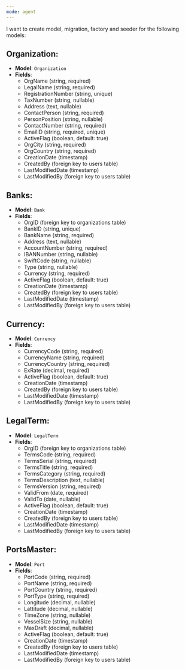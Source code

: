 ```yaml
---
mode: agent
---
```

I want to create model, migration, factory and seeder for the following models:

## Organization:
- **Model**: `Organization`
- **Fields**:
  - OrgName (string, required)
  - LegalName (string, required)
  - RegistrationNumber (string, unique)
  - TaxNumber (string, nullable)
  - Address (text, nullable)
  - ContactPerson (string, required)
  - PersonPosition (string, nullable)
  - ContactNumber (string, required)
  - EmailID (string, required, unique)
  - ActiveFlag (boolean, default: true)
  - OrgCity (string, required)
  - OrgCountry (string, required)
  - CreationDate (timestamp)
  - CreatedBy (foreign key to users table)
  - LastModifiedDate (timestamp)
  - LastModifiedBy (foreign key to users table)

## Banks:
- **Model**: `Bank`
- **Fields**:
  - OrgID (foreign key to organizations table)
  - BankID (string, unique)
  - BankName (string, required)
  - Address (text, nullable)
  - AccountNumber (string, required)
  - IBANNumber (string, nullable)
  - SwiftCode (string, nullable)
  - Type (string, nullable)
  - Currency (string, required)
  - ActiveFlag (boolean, default: true)
  - CreationDate (timestamp)
  - CreatedBy (foreign key to users table)
  - LastModifiedDate (timestamp)
  - LastModifiedBy (foreign key to users table)

## Currency:
- **Model**: `Currency`
- **Fields**:
  - CurrencyCode (string, required)
  - CurrencyName (string, required)
  - CurrencyCountry (string, required)
  - ExRate (decimal, required)
  - ActiveFlag (boolean, default: true)
  - CreationDate (timestamp)
  - CreatedBy (foreign key to users table)
  - LastModifiedDate (timestamp)
  - LastModifiedBy (foreign key to users table)

## LegalTerm:
- **Model**: `LegalTerm`
- **Fields**:
  - OrgID (foreign key to organizations table)
  - TermsCode (string, required)
  - TermsSerial (string, required)
  - TermsTitle (string, required)
  - TermsCategory (string, required)
  - TermsDescription (text, nullable)
  - TermsVersion (string, required)
  - ValidFrom (date, required)
  - ValidTo (date, nullable)
  - ActiveFlag (boolean, default: true)
  - CreationDate (timestamp)
  - CreatedBy (foreign key to users table)
  - LastModifiedDate (timestamp)
  - LastModifiedBy (foreign key to users table)

## PortsMaster:
- **Model**: `Port`
- **Fields**:
  - PortCode (string, required)
  - PortName (string, required)
  - PortCountry (string, required)
  - PortType (string, required)
  - Longitude (decimal, nullable)
  - Lattitude (decimal, nullable)
  - TimeZone (string, nullable)
  - VesselSize (string, nullable)
  - MaxDraft (decimal, nullable)
  - ActiveFlag (boolean, default: true)
  - CreationDate (timestamp)
  - CreatedBy (foreign key to users table)
  - LastModifiedDate (timestamp)
  - LastModifiedBy (foreign key to users table)
